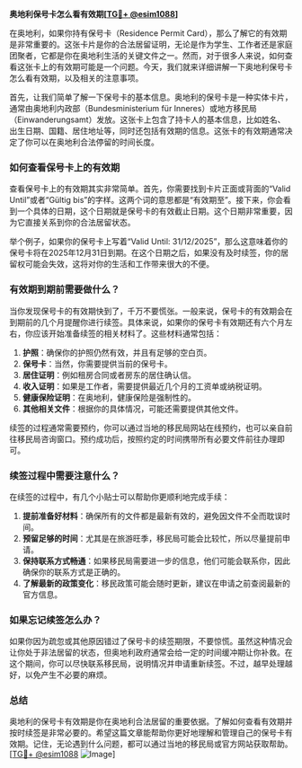 **奥地利保号卡怎么看有效期[[TG💪+ @esim1088](https://t.me/s/esim1088)]**

在奥地利，如果你持有保号卡（Residence Permit Card），那么了解它的有效期是非常重要的。这张卡片是你的合法居留证明，无论是作为学生、工作者还是家庭团聚者，它都是你在奥地利生活的关键文件之一。然而，对于很多人来说，如何查看这张卡上的有效期可能是一个问题。今天，我们就来详细讲解一下奥地利保号卡怎么看有效期，以及相关的注意事项。

首先，让我们简单了解一下保号卡的基本信息。奥地利的保号卡是一种实体卡片，通常由奥地利内政部（Bundesministerium für Inneres）或地方移民局（Einwanderungsamt）发放。这张卡上包含了持卡人的基本信息，比如姓名、出生日期、国籍、居住地址等，同时还包括有效期的信息。这张卡的有效期通常决定了你可以在奥地利合法停留的时间长度。

### 如何查看保号卡上的有效期

查看保号卡上的有效期其实非常简单。首先，你需要找到卡片正面或背面的“Valid Until”或者“Gültig bis”的字样。这两个词的意思都是“有效期至”。接下来，你会看到一个具体的日期，这个日期就是保号卡的有效截止日期。这个日期非常重要，因为它直接关系到你的合法居留状态。

举个例子，如果你的保号卡上写着“Valid Until: 31/12/2025”，那么这意味着你的保号卡将在2025年12月31日到期。在这个日期之后，如果没有及时续签，你的居留权可能会失效，这将对你的生活和工作带来很大的不便。

### 有效期到期前需要做什么？

当你发现保号卡的有效期快到了，千万不要慌张。一般来说，保号卡的有效期会在到期前的几个月提醒你进行续签。具体来说，如果你的保号卡有效期还有六个月左右，你应该开始准备续签的相关材料了。这些材料通常包括：

1. **护照**：确保你的护照仍然有效，并且有足够的空白页。
2. **保号卡**：当然，你需要提供当前的保号卡。
3. **居住证明**：例如租房合同或者房东的居住确认信。
4. **收入证明**：如果是工作者，需要提供最近几个月的工资单或纳税证明。
5. **健康保险证明**：在奥地利，健康保险是强制性的。
6. **其他相关文件**：根据你的具体情况，可能还需要提供其他文件。

续签的过程通常需要预约，你可以通过当地的移民局网站在线预约，也可以亲自前往移民局咨询窗口。预约成功后，按照约定的时间携带所有必要文件前往办理即可。

### 续签过程中需要注意什么？

在续签的过程中，有几个小贴士可以帮助你更顺利地完成手续：

1. **提前准备好材料**：确保所有的文件都是最新有效的，避免因文件不全而耽误时间。
2. **预留足够的时间**：尤其是在旅游旺季，移民局可能会比较忙，所以尽量提前申请。
3. **保持联系方式畅通**：如果移民局需要进一步的信息，他们可能会联系你，因此确保你的联系方式是正确的。
4. **了解最新的政策变化**：移民政策可能会随时更新，建议在申请之前查阅最新的官方信息。

### 如果忘记续签怎么办？

如果你因为疏忽或其他原因错过了保号卡的续签期限，不要惊慌。虽然这种情况会让你处于非法居留的状态，但奥地利政府通常会给一定的时间缓冲期让你补救。在这个期间，你可以尽快联系移民局，说明情况并申请重新续签。不过，越早处理越好，以免产生不必要的麻烦。

### 总结

奥地利的保号卡有效期是你在奥地利合法居留的重要依据。了解如何查看有效期并按时续签是非常必要的。希望这篇文章能帮助你更好地理解和管理自己的保号卡有效期。记住，无论遇到什么问题，都可以通过当地的移民局或官方网站获取帮助。[[TG💪+ @esim1088](https://t.me/s/esim1088) ![Image](https://i.postimg.cc/4NQfJmqS/Snipaste-2025-05-13-00-14-12.png)]